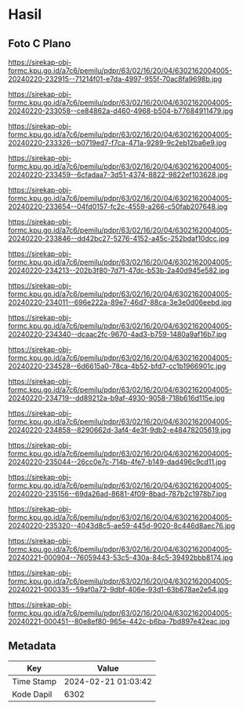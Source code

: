 # Hasil

## Foto C Plano

https://sirekap-obj-formc.kpu.go.id/a7c6/pemilu/pdpr/63/02/16/20/04/6302162004005-20240220-232915--71214f01-e7da-4997-955f-70ac8fa9698b.jpg

https://sirekap-obj-formc.kpu.go.id/a7c6/pemilu/pdpr/63/02/16/20/04/6302162004005-20240220-233058--ce84862a-d460-4968-b504-b77684911479.jpg

https://sirekap-obj-formc.kpu.go.id/a7c6/pemilu/pdpr/63/02/16/20/04/6302162004005-20240220-233326--b0719ed7-f7ca-471a-9289-9c2eb12ba6e9.jpg

https://sirekap-obj-formc.kpu.go.id/a7c6/pemilu/pdpr/63/02/16/20/04/6302162004005-20240220-233459--6cfadaa7-3d51-4374-8822-9822ef103628.jpg

https://sirekap-obj-formc.kpu.go.id/a7c6/pemilu/pdpr/63/02/16/20/04/6302162004005-20240220-233654--04fd0157-fc2c-4559-a266-c50fab207648.jpg

https://sirekap-obj-formc.kpu.go.id/a7c6/pemilu/pdpr/63/02/16/20/04/6302162004005-20240220-233846--dd42bc27-5276-4152-a45c-252bdaf10dcc.jpg

https://sirekap-obj-formc.kpu.go.id/a7c6/pemilu/pdpr/63/02/16/20/04/6302162004005-20240220-234213--202b3f80-7d71-47dc-b53b-2a40d945e582.jpg

https://sirekap-obj-formc.kpu.go.id/a7c6/pemilu/pdpr/63/02/16/20/04/6302162004005-20240220-234011--696e222a-89e7-46d7-88ca-3e3e0d06eebd.jpg

https://sirekap-obj-formc.kpu.go.id/a7c6/pemilu/pdpr/63/02/16/20/04/6302162004005-20240220-234340--dcaac2fc-9670-4ad3-b759-1480a9af16b7.jpg

https://sirekap-obj-formc.kpu.go.id/a7c6/pemilu/pdpr/63/02/16/20/04/6302162004005-20240220-234528--6d6615a0-78ca-4b52-bfd7-cc1b1966901c.jpg

https://sirekap-obj-formc.kpu.go.id/a7c6/pemilu/pdpr/63/02/16/20/04/6302162004005-20240220-234719--dd89212a-b9af-4930-9058-718b616d115e.jpg

https://sirekap-obj-formc.kpu.go.id/a7c6/pemilu/pdpr/63/02/16/20/04/6302162004005-20240220-234858--8290662d-3af4-4e3f-9db2-e48478205619.jpg

https://sirekap-obj-formc.kpu.go.id/a7c6/pemilu/pdpr/63/02/16/20/04/6302162004005-20240220-235044--26cc0e7c-714b-4fe7-b149-dad496c9cd11.jpg

https://sirekap-obj-formc.kpu.go.id/a7c6/pemilu/pdpr/63/02/16/20/04/6302162004005-20240220-235156--69da26ad-8681-4f09-8bad-787b2c1978b7.jpg

https://sirekap-obj-formc.kpu.go.id/a7c6/pemilu/pdpr/63/02/16/20/04/6302162004005-20240220-235320--4043d8c5-ae59-445d-9020-8c446d8aec76.jpg

https://sirekap-obj-formc.kpu.go.id/a7c6/pemilu/pdpr/63/02/16/20/04/6302162004005-20240221-000904--76059443-53c5-430a-84c5-39492bbb8174.jpg

https://sirekap-obj-formc.kpu.go.id/a7c6/pemilu/pdpr/63/02/16/20/04/6302162004005-20240221-000335--59af0a72-9dbf-406e-93d1-63b678ae2e54.jpg

https://sirekap-obj-formc.kpu.go.id/a7c6/pemilu/pdpr/63/02/16/20/04/6302162004005-20240221-000451--80e8ef80-965e-442c-b6ba-7bd897e42eac.jpg


## Metadata

| Key        | Value               |
| ---------- | ------------------- |
| Time Stamp | 2024-02-21 01:03:42 |
| Kode Dapil | 6302                |



